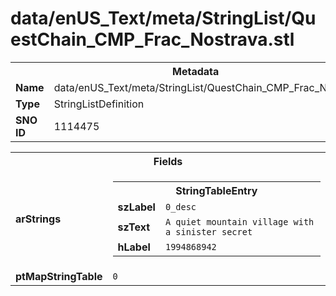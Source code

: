 <h1>data/enUS_Text/meta/StringList/QuestChain_CMP_Frac_Nostrava.stl</h1><table><tr><th colspan="100%">Metadata</th></tr><tr><td><b>Name</b></td><td>data/enUS_Text/meta/StringList/QuestChain_CMP_Frac_Nostrava.stl</td></tr><tr><td><b>Type</b></td><td>StringListDefinition</td></tr><tr><td><b>SNO ID</b></td><td>1114475</td></tr></table>

<table><tr><th colspan="100%">Fields</th></tr><tr><td><b>arStrings</b></td><td><table><tr><th colspan="100%">StringTableEntry</th></tr><tr><td><b>szLabel</b></td><td><code>0_desc</code></td></tr><tr><td><b>szText</b></td><td><code>A quiet mountain village with a sinister secret</code></td></tr><tr><td><b>hLabel</b></td><td><code>1994868942</code></td></tr></table>


</td></tr><tr><td><b>ptMapStringTable</b></td><td><code>0</code></td></tr></table>

